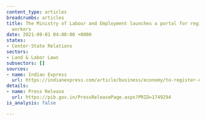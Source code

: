 ```yaml
---
content_type: articles
breadcrumbs: articles
title: The Ministry of Labour and Employment launches a portal for registering unorganized
  workers
date: 2021-09-01 04:00:00 +0000
states:
- Center-State Relations
sectors:
- Land & Labor Laws
subsectors: []
sources:
- name: Indian Express
  url: https://indianexpress.com/article/business/economy/to-register-unorganised-workers-govt-launches-e-shram-7472696/
details:
- name: Press Release
  url: https://pib.gov.in/PressReleasePage.aspx?PRID=1749294
is_analysis: false

---
```


